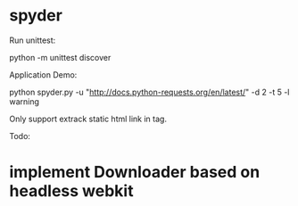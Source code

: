 # spyder

Run unittest:

python -m unittest discover

Application Demo:

python spyder.py -u "http://docs.python-requests.org/en/latest/" -d 2 -t 5 -l warning

Only support extrack static html link in <a> tag.

Todo:

# implement Downloader based on headless webkit

